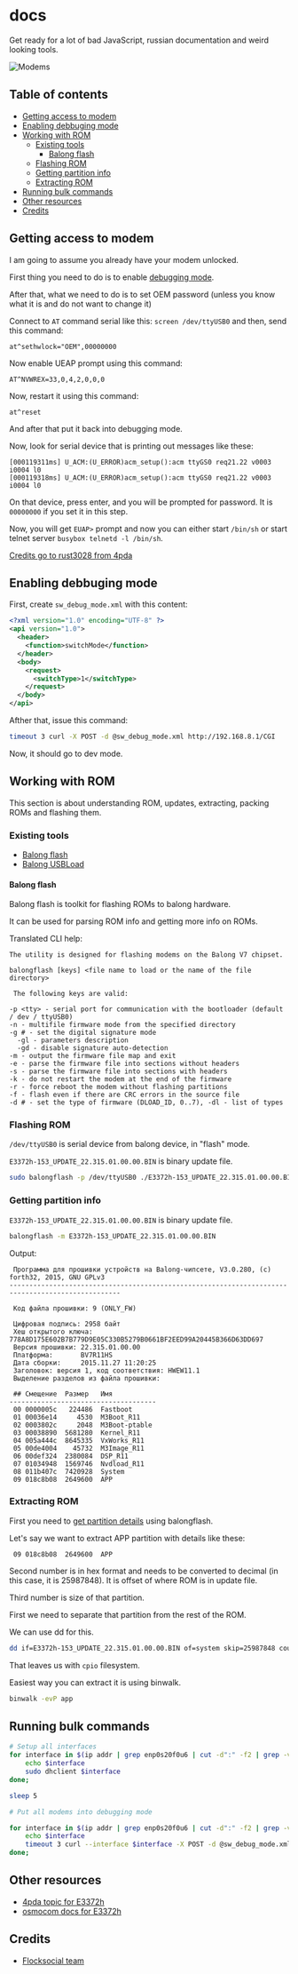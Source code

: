 # docs

Get ready for a lot of bad JavaScript, russian documentation and weird looking tools. 

![Modems](https://github.com/balong-toolkit/docs/raw/master/images/modems.jpg)

## Table of contents

<!-- vim-markdown-toc GFM -->

* [Getting access to modem](#getting-access-to-modem)
* [Enabling debbuging mode](#enabling-debbuging-mode)
* [Working with ROM](#working-with-rom)
	* [Existing tools](#existing-tools)
		* [Balong flash](#balong-flash)
	* [Flashing ROM](#flashing-rom)
	* [Getting partition info](#getting-partition-info)
	* [Extracting ROM](#extracting-rom)
* [Running bulk commands](#running-bulk-commands)
* [Other resources](#other-resources)
* [Credits](#credits)

<!-- vim-markdown-toc -->

## Getting access to modem

I am going to assume you already have your modem unlocked. 

First thing you need to do is to enable [debugging mode](#enabling-debbuging-mode).

After that, what we need to do is to set OEM password (unless you know what it is and do not want to change it)

Connect to `AT` command serial like this: `screen /dev/ttyUSB0` and then, send this command: 

```
at^sethwlock="OEM",00000000
```

Now enable UEAP prompt using this command: 

```
AT^NVWREX=33,0,4,2,0,0,0
```

Now, restart it using this command: 

```
at^reset
```

And after that put it back into debugging mode. 

Now, look for serial device that is printing out messages like these: 

```
[000119311ms] U_ACM:(U_ERROR)acm_setup():acm ttyGS0 req21.22 v0003 i0004 l0
[000119318ms] U_ACM:(U_ERROR)acm_setup():acm ttyGS0 req21.22 v0003 i0004 l0
```

On that device, press enter, and you will be prompted for password. It is `00000000` if you set it in this step. 

Now, you will get `EUAP>` prompt and now you can either start `/bin/sh` or start telnet server `busybox telnetd -l /bin/sh`.

[Credits go to rust3028 from 4pda](https://4pda.ru/forum/index.php?s=&showtopic=582284&view=findpost&p=37475499)

## Enabling debbuging mode

First, create `sw_debug_mode.xml` with this content:

```xml
<?xml version="1.0" encoding="UTF-8" ?> 
<api version="1.0">
  <header>
    <function>switchMode</function>
  </header>
  <body>
    <request>
      <switchType>1</switchType> 
    </request>
  </body>
</api>
```

Afther that, issue this command: 

```bash
timeout 3 curl -X POST -d @sw_debug_mode.xml http://192.168.8.1/CGI
```

Now, it should go to dev mode. 

## Working with ROM

This section is about understanding ROM, updates, extracting, packing ROMs and flashing them. 

### Existing tools

* [Balong flash](https://github.com/forth32/balongflash)
* [Balong USBLoad](https://github.com/forth32/balong-usbdload)

#### Balong flash

Balong flash is toolkit for flashing ROMs to balong hardware. 

It can be used for parsing ROM info and getting more info on ROMs. 

Translated CLI help:

```
The utility is designed for flashing modems on the Balong V7 chipset.

balongflash [keys] <file name to load or the name of the file directory>

 The following keys are valid:

-p <tty> - serial port for communication with the bootloader (default / dev / ttyUSB0)
-n - multifile firmware mode from the specified directory
-g # - set the digital signature mode
  -gl - parameters description
  -gd - disable signature auto-detection
-m - output the firmware file map and exit
-e - parse the firmware file into sections without headers
-s - parse the firmware file into sections with headers
-k - do not restart the modem at the end of the firmware
-r - force reboot the modem without flashing partitions
-f - flash even if there are CRC errors in the source file
-d # - set the type of firmware (DLOAD_ID, 0..7), -dl - list of types
```

### Flashing ROM

`/dev/ttyUSB0` is serial device from balong device, in "flash" mode. 

`E3372h-153_UPDATE_22.315.01.00.00.BIN` is binary update file. 

```bash
sudo balongflash -p /dev/ttyUSB0 ./E3372h-153_UPDATE_22.315.01.00.00.BIN
```

### Getting partition info

`E3372h-153_UPDATE_22.315.01.00.00.BIN` is binary update file. 

```bash
balongflash -m E3372h-153_UPDATE_22.315.01.00.00.BIN
```

Output: 

```
 Программа для прошивки устройств на Balong-чипсете, V3.0.280, (c) forth32, 2015, GNU GPLv3
--------------------------------------------------------------------------------------------------

 Код файла прошивки: 9 (ONLY_FW)
                                 
 Цифровая подпись: 2958 байт
 Хеш открытого ключа: 778A8D175E602B7B779D9E05C330B5279B0661BF2EED99A20445B366D63DD697
 Версия прошивки: 22.315.01.00.00
 Платформа:       BV7R11HS
 Дата сборки:     2015.11.27 11:20:25
 Заголовок: версия 1, код соответствия: HWEW11.1
 Выделение разделов из файла прошивки:

 ## Смещение  Размер   Имя
-------------------------------------
 00 0000005c   224486  Fastboot
 01 00036e14     4530  M3Boot_R11
 02 0003802c     2048  M3Boot-ptable
 03 00038890  5681280  Kernel_R11
 04 005a444c  8645335  VxWorks_R11
 05 00de4004    45732  M3Image_R11
 06 00def324  2380084  DSP_R11
 07 01034948  1569746  Nvdload_R11
 08 011b407c  7420928  System
 09 018c8b08  2649600  APP
```

### Extracting ROM

First you need to [get partition details](#getting-partition-info) using balongflash. 

Let's say we want to extract APP partition with details like these: 

```
 09 018c8b08  2649600  APP
```

Second number is in hex format and needs to be converted to decimal (in this case, it is 25987848). It is offset of where ROM is in update file. 

Third number is size of that partition. 

First we need to separate that partition from the rest of the ROM. 

We can use dd for this. 

```bash
dd if=E3372h-153_UPDATE_22.315.01.00.00.BIN of=system skip=25987848 count=2649600 bs=1 status=progress
```

That leaves us with `cpio` filesystem. 

Easiest way you can extract it is using binwalk. 

```bash
binwalk -evP app
```

## Running bulk commands

```bash
# Setup all interfaces
for interface in $(ip addr | grep enp0s20f0u6 | cut -d":" -f2 | grep -v inet); do
	echo $interface
	sudo dhclient $interface
done;

sleep 5

# Put all modems into debugging mode

for interface in $(ip addr | grep enp0s20f0u6 | cut -d":" -f2 | grep -v inet); do
	echo $interface
	timeout 3 curl --interface $interface -X POST -d @sw_debug_mode.xml http://192.168.8.1/CGI
done;
```

## Other resources

* [4pda topic for E3372h](https://4pda.ru/forum/index.php?showtopic=582284)
* [osmocom docs for E3372h](https://osmocom.org/projects/huawei-modems/wiki/E3533/13)

## Credits

* [Flocksocial team](https://flocksocial.io)

